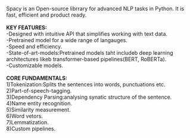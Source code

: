 Spacy is an Open-source librrary for advanced NLP tasks in Python. It is fast, efficient and product ready.<br><br>
<b>KEY FEATURES:</b>
<br>-Designed with intuitive API that simplifies working with text data.
<br>-Pretrained model for a wide range of langauges.
<br>-Speed and efficiency.
<br>-State-of-art-models:Pretrained models taht includeb deep learning architectures likeb transformer-based pipelines(BERT, RoBERTa).
<br>-Customizable models.
<br><br>
<b>CORE FUNDAMENTALS:</b>
<br>1)Tokenization:Splits the sentences into words, punctuations etc.
<br>2)Part-of-speech-tagging.
<br>3)Dependency Parsing:analysing synatic structure of the sentence.
<br>4)Name entity recognition.
<br>5)Similarity measurement.
<br>6)Word vetors.
<br>7)Lemmatization.
<br>8)Custom pipelines.

